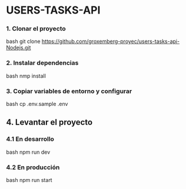 # USERS-TASKS-API

### 1. Clonar el proyecto
bash
    git clone https://github.com/groxemberg-proyec/users-tasks-api-Nodejs.git

### 2. Instalar dependencias
bash
    nmp install

### 3. Copiar variables de entorno y configurar
bash
    cp .env.sample .env

## 4. Levantar el proyecto
### 4.1 En desarrollo
bash
    npm run dev
### 4.2 En producción
bash
    npm run start




